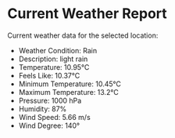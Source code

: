 # Current Weather Report
Current weather data for the selected location:
- Weather Condition: Rain
- Description: light rain
- Temperature: 10.95°C
- Feels Like: 10.37°C
- Minimum Temperature: 10.45°C
- Maximum Temperature: 13.2°C
- Pressure: 1000 hPa
- Humidity: 87%
- Wind Speed: 5.66 m/s
- Wind Degree: 140°
